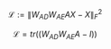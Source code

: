 $$
\mathcal{L} := \left\| W_{AD} W_{AE}AX - X  \right\|_F^2
$$

$$
\mathcal{L} = tr((W_{AD}W_{AE}A-I)) 
$$